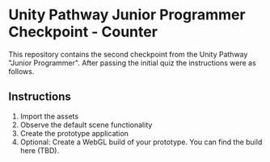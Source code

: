 # Unity Pathway Junior Programmer Checkpoint - Counter

This repository contains the second checkpoint from the Unity Pathway "Junior Programmer". After passing the initial quiz the instructions were as follows.

## Instructions
1. Import the assets
2. Observe the default scene functionality
3. Create the prototype application
4. Optional: Create a WebGL build of your prototype. You can find the build here (TBD).